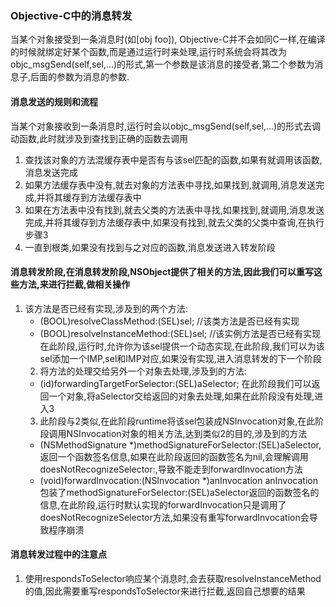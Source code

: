 ### Objective-C中的消息转发
当某个对象接受到一条消息时(如[obj foo]), Objective-C并不会如同C一样,在编译的时候就绑定好某个函数,而是通过运行时来处理,运行时系统会将其改为objc_msgSend(self,sel,...)的形式,第一个参数是该消息的接受者,第二个参数为消息子,后面的参数为消息的参数.
#### 消息发送的规则和流程
当某个对象接收到一条消息时,运行时会以objc_msgSend(self,sel,...)的形式去调动函数,此时就涉及到查找到正确的函数去调用
1. 查找该对象的方法混缓存表中是否有与该sel匹配的函数,如果有就调用该函数,消息发送完成
2. 如果方法缓存表中没有,就去对象的方法表中寻找,如果找到,就调用,消息发送完成,并将其缓存到方法缓存表中
3. 如果在方法表中没有找到,就去父类的方法表中寻找,如果找到,就调用,消息发送完成,并将其缓存到方法缓存表中,如果没有找到,就去父类的父类中查询,在执行步骤3
4. 一直到根类,如果没有找到与之对应的函数,消息发送进入转发阶段
#### 消息转发阶段,在消息转发阶段,NSObject提供了相关的方法,因此我们可以重写这些方法,来进行拦截,做相关操作
1. 该方法是否已经有实现,涉及到的两个方法:
    + (BOOL)resolveClassMethod:(SEL)sel; //该类方法是否已经有实现
    + (BOOL)resolveInstanceMethod:(SEL)sel; //该实例方法是否已经有实现
    在此阶段,运行时,允许你为该sel提供一个动态实现,在此阶段,我们可以为该sel添加一个IMP,sel和IMP对应,如果没有实现,进入消息转发的下一个阶段
    2. 将方法的处理交给另外一个对象去处理,涉及到的方法:
    - (id)forwardingTargetForSelector:(SEL)aSelector;
    在此阶段我们可以返回一个对象,将aSelector交给返回的对象去处理,如果在此阶段没有处理,进入3
    3. 此阶段与2类似,在此阶段runtime将该sel包装成NSInvocation对象,在此阶段调用NSInvocation对象的相关方法,达到类似2的目的,涉及到的方法
    - (NSMethodSignature *)methodSignatureForSelector:(SEL)aSelector,返回一个函数签名信息,如果在此阶段返回的函数签名为nil,会理解调用doesNotRecognizeSelector:,导致不能走到forwardInvocation方法
    - (void)forwardInvocation:(NSInvocation *)anInvocation
    anInvocation包装了methodSignatureForSelector:(SEL)aSelector返回的函数签名的信息,在此阶段,运行时默认实现的forwardInvocation只是调用了doesNotRecognizeSelector方法,如果没有重写forwardInvocation会导致程序崩溃

#### 消息转发过程中的注意点
1. 使用respondsToSelector响应某个消息时,会去获取resolveInstanceMethod的值,因此需要重写respondsToSelector来进行拦截,返回自己想要的结果
    
